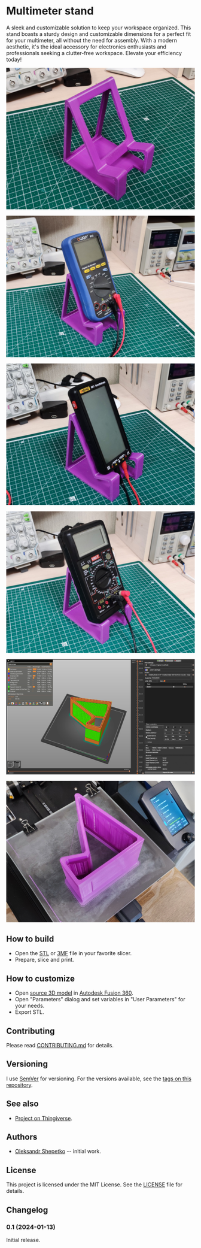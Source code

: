 # Multimeter stand

A sleek and customizable solution to keep your workspace organized. This stand boasts a sturdy design and customizable dimensions for a perfect fit for your multimeter, all without the need for assembly. With a modern aesthetic, it's the ideal accessory for electronics enthusiasts and professionals seeking a clutter-free workspace. Elevate your efficiency today!

[![Img 1](img/01.jpg)](img/hi-res/01.jpg)

[![Img 2](img/02.jpg)](mg/hi-res/02.jpg)

[![Img 3](img/03.jpg)](mg/hi-res/03.jpg)

[![Img 4](img/04.jpg)](mg/hi-res/04.jpg)

[![Img 5](img/05.png)](mg/hi-res/05.png)

[![Img 6](img/06.jpg)](mg/hi-res/06.jpg)

## How to build

- Open the [STL](stl/MultimeterStand.stl) or [3MF](stl/MultimeterStand.3mf) file in your favorite slicer.
- Prepare, slice and print.

## How to customize

- Open [source 3D model](src/MultimeterStand.f3d) in [Autodesk Fusion 360].
- Open "Parameters" dialog and set variables in "User Parameters" for your needs.
- Export STL.

## Contributing

Please read [CONTRIBUTING.md](CONTRIBUTING.md) for details.

## Versioning

I use [SemVer](http://semver.org/) for versioning. For the versions available, see the
[tags on this repository](https://github.com/ashep/multimeter-stand/tags).

## See also

- [Project on Thingiverse](https://www.thingiverse.com/thing:6431788).

## Authors

- [Oleksandr Shepetko](https://shepetko.com) -- initial work.

## License

This project is licensed under the MIT License. See the [LICENSE](LICENSE) file for details.

## Changelog

### 0.1 (2024-01-13)

Initial release.

[Autodesk Fusion 360]: https://www.autodesk.com/products/fusion-360/overview
